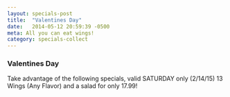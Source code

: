 ```yaml
---
layout: specials-post
title:  "Valentines Day"
date:   2014-05-12 20:59:39 -0500
meta: All you can eat wings!
category: specials-collect
---
```


### Valentines Day
Take advantage of the following specials, valid SATURDAY only (2/14/15)
13 Wings (Any Flavor) and a salad for only 17.99!

